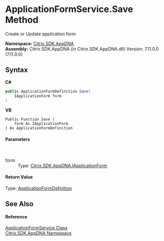 # ApplicationFormService.Save Method 
 

Create or Update application form

**Namespace:**&nbsp;[Citrix.SDK.AppDNA](index.md)<br />**Assembly:**&nbsp;Citrix.SDK.AppDNA (in Citrix.SDK.AppDNA.dll) Version: 7.11.0.0 (7.11.0.0)

## Syntax

**C#**
```csharp
public ApplicationFormDefinition Save(
	IApplicationForm form
)
```

**VB**
```vbnet
Public Function Save ( 
	form As IApplicationForm
) As ApplicationFormDefinition
```


#### Parameters
&nbsp;<dl><dt>form</dt><dd>Type: <a href="2f68fb72-615e-6759-475e-0cfa76439b9d">Citrix.SDK.AppDNA.IApplicationForm</a><br /></dd></dl>

#### Return Value
Type: <a href="a159368b-d47b-ca44-a5dc-dbd86ea17000">ApplicationFormDefinition</a>

## See Also


#### Reference
<a href="efef6517-aa38-506e-2b5e-788e82f8e06c">ApplicationFormService Class</a><br /><a href="fe2d265b-410b-8b11-1eb4-a790e0b062bf">Citrix.SDK.AppDNA Namespace</a><br />